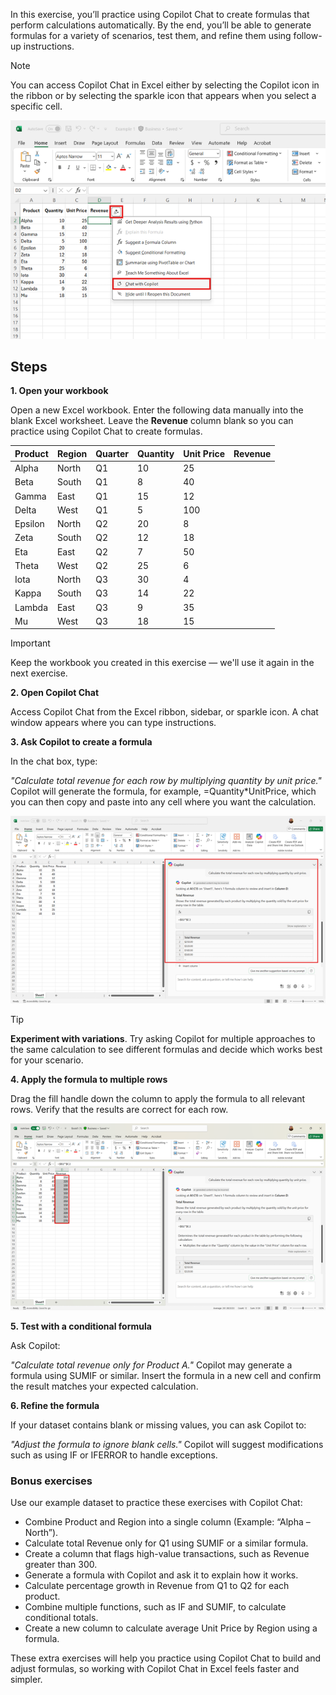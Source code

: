 In this exercise, you’ll practice using Copilot Chat to create formulas that perform calculations automatically. By the end, you’ll be able to generate formulas for a variety of scenarios, test them, and refine them using follow-up instructions.

> [!NOTE]
> You can access Copilot Chat in Excel either by selecting the Copilot icon in the ribbon or by selecting the sparkle icon that appears when you select a specific cell.
>
> [![A screenshot showing the Copilot sparkle icon on a selected Excel cell, with a dropdown menu displaying the “Chat with Copilot” option.](../media/sparkle-inline.png)](../media/sparkle-expanded.png#lightbox)

## Steps

**1. Open your workbook**

Open a new Excel workbook. Enter the following data manually into the blank Excel worksheet. Leave the **Revenue** column blank so you can practice using Copilot Chat to create formulas.

| Product  | Region | Quarter | Quantity | Unit Price | Revenue |
|----------|--------|---------|----------|------------|---------|
| Alpha    | North  | Q1      | 10       | 25         |         |
| Beta     | South  | Q1      | 8        | 40         |         |
| Gamma    | East   | Q1      | 15       | 12         |         |
| Delta    | West   | Q1      | 5        | 100        |         |
| Epsilon  | North  | Q2      | 20       | 8          |         |
| Zeta     | South  | Q2      | 12       | 18         |         |
| Eta      | East   | Q2      | 7        | 50         |         |
| Theta    | West   | Q2      | 25       | 6          |         |
| Iota     | North  | Q3      | 30       | 4          |         |
| Kappa    | South  | Q3      | 14       | 22         |         |
| Lambda   | East   | Q3      | 9        | 35         |         |
| Mu       | West   | Q3      | 18       | 15         |         |

> [!IMPORTANT]
> Keep the workbook you created in this exercise — we'll use it again in the next exercise.

**2. Open Copilot Chat**

Access Copilot Chat from the Excel ribbon, sidebar, or sparkle icon. A chat window appears where you can type instructions.

**3. Ask Copilot to create a formula**

In the chat box, type:

*"Calculate total revenue for each row by multiplying quantity by unit price."*
Copilot will generate the formula, for example, =Quantity*UnitPrice, which you can then copy and paste into any cell where you want the calculation.

[![A screenshot of Copilot Chat in Excel showing the instruction to calculate total revenue and the formula =Quantity*UnitPrice.](../media/formula-inline.png)](../media/formula-expanded.png#lightbox)

> [!TIP]
> **Experiment with variations**. Try asking Copilot for multiple approaches to the same calculation to see different formulas and decide which works best for your scenario.

**4. Apply the formula to multiple rows**

Drag the fill handle down the column to apply the formula to all relevant rows. Verify that the results are correct for each row.

[![A screenshot of the Revenue column, showing the formula applied to all rows by dragging the fill handle down.](../media/column-inline.png)](../media/column-expanded.png#lightbox)

**5. Test with a conditional formula**

Ask Copilot:

*"Calculate total revenue only for Product A."*
Copilot may generate a formula using SUMIF or similar. Insert the formula in a new cell and confirm the result matches your expected calculation.

**6. Refine the formula**

If your dataset contains blank or missing values, you can ask Copilot to:

*"Adjust the formula to ignore blank cells."*
Copilot will suggest modifications such as using IF or IFERROR to handle exceptions.

### Bonus exercises

Use our example dataset to practice these exercises with Copilot Chat:

- Combine Product and Region into a single column (Example: “Alpha – North”).
- Calculate total Revenue only for Q1 using SUMIF or a similar formula.
- Create a column that flags high-value transactions, such as Revenue greater than 300.
- Generate a formula with Copilot and ask it to explain how it works.
- Calculate percentage growth in Revenue from Q1 to Q2 for each product.
- Combine multiple functions, such as IF and SUMIF, to calculate conditional totals.
- Create a new column to calculate average Unit Price by Region using a formula.

These extra exercises will help you practice using Copilot Chat to build and adjust formulas, so working with Copilot Chat in Excel feels faster and simpler.